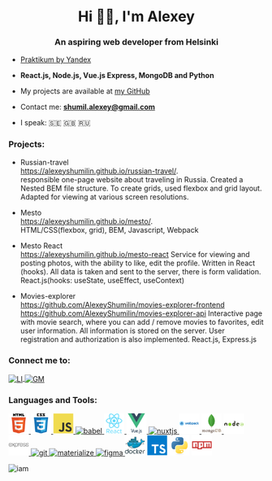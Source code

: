 <h1 align="center">Hi 👋🏻, I'm Alexey</h1>
<h3 align="center">An aspiring web developer from Helsinki</h3>

-  [Praktikum by Yandex](https://praktikum.yandex.ru/)

-  **React.js, Node.js, Vue.js Express, MongoDB and Python**

-  My projects are available at [my GitHub](https://github.com/AlexeyShumilin)

-  Contact me: **shumil.alexey@gmail.com**

- I speak:  :sweden: :uk: 	:ru:

<h3 align="left">Projects:</h3>

- Russian-travel  
https://alexeyshumilin.github.io/russian-travel/.  
responsible one-page website about traveling in Russia.
Created a Nested BEM file structure.
To create grids, used flexbox and grid layout.
Adapted for viewing at various screen resolutions.

- Mesto  
https://alexeyshumilin.github.io/mesto/.  
HTML/CSS(flexbox, grid), BEM, Javascript, Webpack

- Mesto React  
https://alexeyshumilin.github.io/mesto-react 
Service for viewing and posting photos, with the ability to like, edit the profile. Written in React (hooks). All data is taken and sent to the server, there is form validation.
React.js(hooks: useState, useEffect, useContext)  

- Movies-explorer  
https://github.com/AlexeyShumilin/movies-explorer-frontend
https://github.com/AlexeyShumilin/movies-explorer-api
 Interactive page with movie search, where you can add / remove movies to favorites, edit user information. All information is stored on the server. User registration and authorization is also implemented. 
React.js, Express.js


<h3 align="left">Connect me to:</h3>
<a href="https://www.linkedin.com/in/alexey-shumilin" align="left">
<img align="center" src="https://cdn.jsdelivr.net/npm/simple-icons@3.0.1/icons/linkedin.svg" alt="LI" height="30" width="40" />
</a>
<a href="mailto:shumil.alexey@gmail.com" align="left">
<img align="center" src="https://cdn.jsdelivr.net/npm/simple-icons@3.0.1/icons/gmail.svg" alt="GM" height="30" width="40" />
</a>


<h3 align="left">Languages and Tools:</h3>
<p align="left"> <a href="https://www.w3.org/html/" target="_blank"> <img src="https://raw.githubusercontent.com/devicons/devicon/master/icons/html5/html5-original-wordmark.svg" alt="html5" width="40" height="40"/> </a> <a href="https://www.w3schools.com/css/" target="_blank"> <img src="https://raw.githubusercontent.com/devicons/devicon/master/icons/css3/css3-original-wordmark.svg" alt="css3" width="40" height="40"/> </a> <a href="https://developer.mozilla.org/en-US/docs/Web/JavaScript" target="_blank"> <img src="https://raw.githubusercontent.com/devicons/devicon/master/icons/javascript/javascript-original.svg" alt="javascript" width="40" height="40"/> <a href="https://babeljs.io/" target="_blank"> <img src="https://www.vectorlogo.zone/logos/babeljs/babeljs-icon.svg" alt="babel" width="40" height="40"/> </a> </a> <a href="https://reactjs.org/" target="_blank"> <img src="https://raw.githubusercontent.com/devicons/devicon/master/icons/react/react-original-wordmark.svg" alt="react" width="40" height="40"/> </a> <a href="https://vuejs.org/" target="_blank"> <img src="https://raw.githubusercontent.com/devicons/devicon/master/icons/vuejs/vuejs-original-wordmark.svg" alt="vuejs" width="40" height="40"/> </a> <a href="https://nuxtjs.org/" target="_blank"> <img src="https://www.vectorlogo.zone/logos/nuxtjs/nuxtjs-icon.svg" alt="nuxtjs" width="40" height="40"/> </a> <a href="https://webpack.js.org" target="_blank"> <img src="https://raw.githubusercontent.com/devicons/devicon/d00d0969292a6569d45b06d3f350f463a0107b0d/icons/webpack/webpack-original-wordmark.svg" alt="webpack" width="40" height="40"/> </a> <a href="https://www.mongodb.com/" target="_blank"> <img src="https://raw.githubusercontent.com/devicons/devicon/master/icons/mongodb/mongodb-original-wordmark.svg" alt="mongodb" width="40" height="40"/> </a> <a href="https://nodejs.org" target="_blank"> <img src="https://raw.githubusercontent.com/devicons/devicon/master/icons/nodejs/nodejs-original-wordmark.svg" alt="nodejs" width="40" height="40"/> </a> <a href="https://expressjs.com" target="_blank"> <img src="https://raw.githubusercontent.com/devicons/devicon/master/icons/express/express-original-wordmark.svg" alt="express" width="40" height="40"/> </a> <a href="https://git-scm.com/" target="_blank"> <img src="https://www.vectorlogo.zone/logos/git-scm/git-scm-icon.svg" alt="git" width="40" height="40"/> </a> <a href="https://materializecss.com/" target="_blank"> <img src="https://raw.githubusercontent.com/prplx/svg-logos/5585531d45d294869c4eaab4d7cf2e9c167710a9/svg/materialize.svg" alt="materialize" width="40" height="40"/> </a> <a href="https://www.figma.com/" target="_blank"> <img src="https://www.vectorlogo.zone/logos/figma/figma-icon.svg" alt="figma" width="40" height="40"/> </a> <a 
href="https://www.docker.com/"><img src="https://raw.githubusercontent.com/devicons/devicon/9c6bfdb9783cdfe1018666ed76adcfd3eab6fad6/icons/docker/docker-original-wordmark.svg" width="40" height="40" alt="docker"></a>  <a 
href="https://www.typescriptlang.org/"><img src="https://raw.githubusercontent.com/devicons/devicon/9c6bfdb9783cdfe1018666ed76adcfd3eab6fad6/icons/typescript/typescript-original.svg" width="40" height="40" alt="typescript"></a> <a href="https://www.python.org/"><img src="https://raw.githubusercontent.com/devicons/devicon/9c6bfdb9783cdfe1018666ed76adcfd3eab6fad6/icons/python/python-original.svg" width="40" height="40" alt="python"></a>  <a href="https://www.npmjs.com/"><img src="https://raw.githubusercontent.com/devicons/devicon/9c6bfdb9783cdfe1018666ed76adcfd3eab6fad6/icons/npm/npm-original-wordmark.svg" width="40" height="40" alt="npm"></a>
 
 

 
<!-- <p><img align="left" src="https://github-readme-stats.vercel.app/api/top-langs?
username=AlexeyShumilin&show_icons=true&locale=en&layout=compact" alt="Alexey" /></p> -->
 
 
 ![iam](https://media.giphy.com/media/DANHDtLtLFJ6Hzmrlu/giphy.gif)
 
 
 
